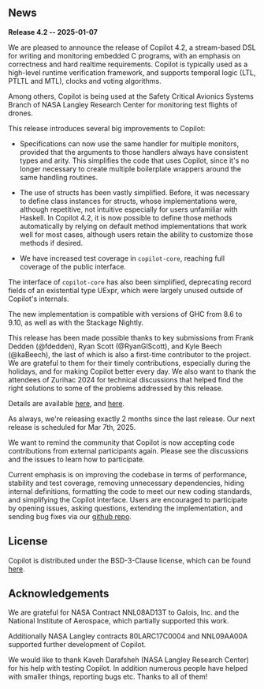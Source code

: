 ## News
**Release 4.2 -- 2025-01-07**

We are pleased to announce the release of Copilot 4.2, a stream-based DSL for
writing and monitoring embedded C programs, with an emphasis on correctness and
hard realtime requirements. Copilot is typically used as a high-level runtime
verification framework, and supports temporal logic (LTL, PTLTL and MTL),
clocks and voting algorithms.

Among others, Copilot is being used at the Safety Critical Avionics Systems
Branch of NASA Langley Research Center for monitoring test flights of drones.

This release introduces several big improvements to Copilot:

- Specifications can now use the same handler for multiple monitors, provided
  that the arguments to those handlers always have consistent types and arity.
This simplifies the code that uses Copilot, since it's no longer necessary to
create multiple boilerplate wrappers around the same handling routines.

- The use of structs has been vastly simplified. Before, it was necessary to
  define class instances for structs, whose implementations were, although
repetitive, not intuitive especially for users unfamiliar with Haskell. In
Copilot 4.2, it is now possible to define those methods automatically by
relying on default method implementations that work well for most cases,
although users retain the ability to customize those methods if desired.

- We have increased test coverage in `copilot-core`, reaching full coverage of
  the public interface.

The interface of `copilot-core` has also been simplified, deprecating record
fields of an existential type UExpr, which were largely unused outside of
Copilot's internals.

The new implementation is compatible with versions of GHC from 8.6 to 9.10, as
well as with the Stackage Nightly.

This release has been made possible thanks to key submissions from Frank Dedden
(@fdedden), Ryan Scott (@RyanGlScott), and Kyle Beech (@kaBeech), the last of
which is also a first-time contributor to the project. We are grateful to them
for their timely contributions, especially during the holidays, and for making
Copilot better every day. We also want to thank the attendees of Zurihac 2024
for technical discussions that helped find the right solutions to some of the
problems addressed by this release.

Details are available
[here](https://github.com/Copilot-Language/copilot/milestone/30?closed=1),
and
[here](https://github.com/Copilot-Language/copilot/releases/tag/v4.2).

As always, we're releasing exactly 2 months since the last release. Our next
release is scheduled for Mar 7th, 2025.

We want to remind the community that Copilot is now accepting code
contributions from external participants again. Please see the discussions and
the issues to learn how to participate.

Current emphasis is on improving the codebase in terms of performance,
stability and test coverage, removing unnecessary dependencies, hiding internal
definitions, formatting the code to meet our new coding standards, and
simplifying the Copilot interface. Users are encouraged to participate by
opening issues, asking questions, extending the implementation, and sending bug
fixes via our [github repo](https://github.com/copilot-language/copilot).

## License

Copilot is distributed under the BSD-3-Clause license, which can be found
[here](https://raw.githubusercontent.com/Copilot-Language/Copilot/master/LICENSE).

## Acknowledgements
We are grateful for NASA Contract NNL08AD13T to Galois, Inc. and the National
Institute of Aerospace, which partially supported this work.

Additionally NASA Langley contracts 80LARC17C0004 and NNL09AA00A supported
further development of Copilot.

We would like to thank Kaveh Darafsheh (NASA Langley Research Center) for his
help with testing Copilot. In addition numerous people have helped with smaller
things, reporting bugs etc. Thanks to all of them!
